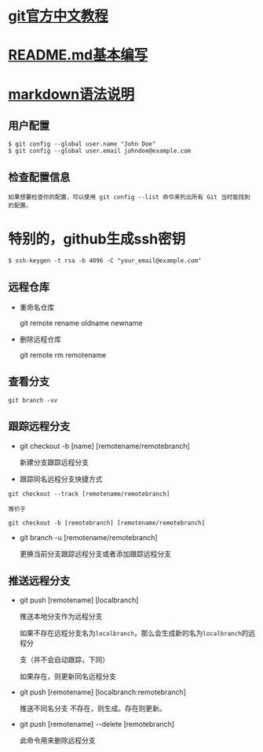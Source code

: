 

   # [git官方中文教程](https://git-scm.com/book/zh/v2)
   # [README.md基本编写](https://www.cnblogs.com/shiy/p/6526868.html)
   # [markdown语法说明](https://www.appinn.com/markdown)
   
## 用户配置
    $ git config --global user.name "John Doe"
    $ git config --global user.email johndoe@example.com
    
## 检查配置信息

    如果想要检查你的配置，可以使用 git config --list 命令来列出所有 Git 当时能找到的配置。
# 特别的，github生成ssh密钥
    $ ssh-keygen -t rsa -b 4096 -C "your_email@example.com"

## 远程仓库 
 * 重命名仓库
   
    git remote rename oldname newname
    
  * 删除远程仓库
  
    git remote rm remotename
    
## 查看分支
    git branch -vv
 
## 跟踪远程分支
  * git checkout -b [name]  [remotename/remotebranch] 
  
    新建分支跟踪远程分支
  
  *  跟踪同名远程分支快捷方式
  
    git checkout --track [remotename/remotebranch]
    
    等价于
    
    git checkout -b [remotebranch] [remotename/remotebranch]
    
  * git branch -u [remotename/remotebranch] 
  
    更换当前分支跟踪远程分支或者添加跟踪远程分支
    
## 推送远程分支
  * git push [remotename]  [localbranch] 
  
    推送本地分支作为远程分支
  
    如果不存在远程分支名为`localbranch`，那么会生成新的名为`localbranch`的远程分
    
    支（并不会自动跟踪，下同）
    
    如果存在，则更新同名远程分支
    
  * git push [remotename]  [localbranch:remotebranch] 
    
    推送不同名分支
    不存在，则生成。存在则更新。
  * git push [remotename] --delete [remotebranch]
  
    此命令用来删除远程分支

